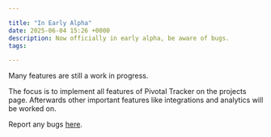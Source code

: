 ```yaml
---

title: "In Early Alpha"
date: 2025-06-04 15:26 +0000
description: Now officially in early alpha, be aware of bugs.
tags: 

---
```


Many features are still a work in progress.

The focus is to implement all features of Pivotal Tracker on the projects page. Afterwards other important features like integrations and analytics will be worked on.


Report any bugs [here](https://github.com/iteratorpm/iterator).
